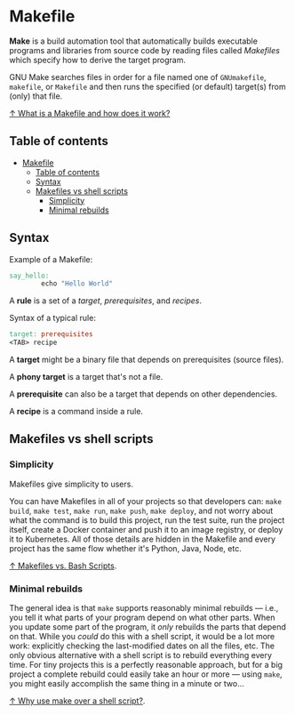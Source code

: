 # Makefile

**Make** is a build automation tool that automatically builds executable programs and libraries from source code by reading files called _Makefiles_ which specify how to derive the target program.

GNU Make searches files in order for a file named one of `GNUmakefile`, `makefile`, or `Makefile` and then runs the specified (or default) target(s) from (only) that file.

[↑ What is a Makefile and how does it work?](https://opensource.com/article/18/8/what-how-makefile)

## Table of contents

- [Makefile](#makefile)
  - [Table of contents](#table-of-contents)
  - [Syntax](#syntax)
  - [Makefiles vs shell scripts](#makefiles-vs-shell-scripts)
    - [Simplicity](#simplicity)
    - [Minimal rebuilds](#minimal-rebuilds)

## Syntax

Example of a Makefile:

```makefile
say_hello:
        echo "Hello World"
```

A **rule** is a set of a _target_, _prerequisites_, and _recipes_.

Syntax of a typical rule:

```makefile
target: prerequisites
<TAB> recipe
```

A **target** might be a binary file that depends on prerequisites (source files).

A **phony target** is a target that's not a file.

A **prerequisite** can also be a target that depends on other dependencies.

A **recipe** is a command inside a rule.

## Makefiles vs shell scripts

### Simplicity

Makefiles give simplicity to users.

You can have Makefiles in all of your projects so that developers can: `make build`, `make test`, `make run`, `make push`, `make deploy`, and not worry about what the command is to build this project, run the test suite, run the project itself, create a Docker container and push it to an image registry, or deploy it to Kubernetes. All of those details are hidden in the Makefile and every project has the same flow whether it's Python, Java, Node, etc.

[↑ Makefiles vs. Bash Scripts](https://www.reddit.com/r/devops/comments/z1eegq/makefiles_vs_bash_scripts/).

### Minimal rebuilds

The general idea is that `make` supports reasonably minimal rebuilds — i.e., you tell it what parts of your program depend on what other parts. When you update some part of the program, it _only_ rebuilds the parts that depend on that. While you _could_ do this with a shell script, it would be a lot more work: explicitly checking the last-modified dates on all the files, etc. The only obvious alternative with a shell script is to rebuild everything every time. For tiny projects this is a perfectly reasonable approach, but for a big project a complete rebuild could easily take an hour or more — using `make`, you might easily accomplish the same thing in a minute or two...

[↑ Why use make over a shell script?](https://stackoverflow.com/questions/3798562/why-use-make-over-a-shell-script).
